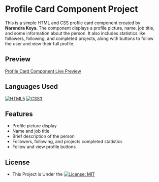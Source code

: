 # Profile Card Component Project

This is a simple HTML and CSS profile card component created by **Narendra Koya**. The component displays a profile picture, name, job title, and some information about the person. It also includes statistics like followers, following, and completed projects, along with buttons to follow the user and view their full profile.

## Preview

[Profile Card Component Live  Preview](https://narendrakoya999.github.io/Profile-Card-Component/)

## Languages Used
[![HTML5](https://img.shields.io/badge/HTML5-orange?style=for-the-badge&logo=html5)](https://www.w3.org/TR/html52/)
[![CSS3](https://img.shields.io/badge/CSS3-blue?style=for-the-badge&logo=css3)](https://www.w3.org/TR/css-2022/)

## Features

- Profile picture display
- Name and job title
- Brief description of the person
- Followers, following, and projects completed statistics
- Follow and view profile buttons

## License
- This Project is Under the [![License: MIT](https://img.shields.io/badge/License-MIT-blue.svg?style=for-the-badge)](https://opensource.org/licenses/MIT)

